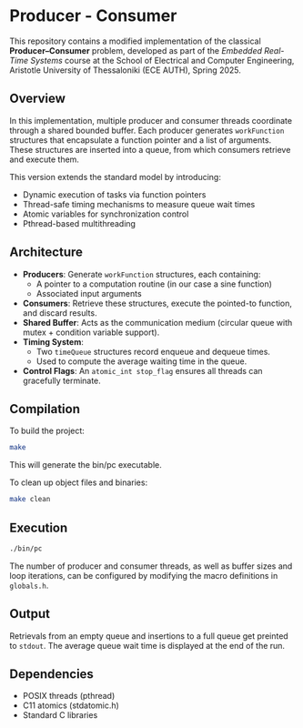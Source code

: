 # Producer - Consumer

This repository contains a modified implementation of the classical **Producer–Consumer** problem, developed as part of the *Embedded Real-Time Systems* course at the School of Electrical and Computer Engineering, Aristotle University of Thessaloniki (ECE AUTH), Spring 2025.

## Overview

In this implementation, multiple producer and consumer threads coordinate through a shared bounded buffer. Each producer generates `workFunction` structures that encapsulate a function pointer and a list of arguments. These structures are inserted into a queue, from which consumers retrieve and execute them.

This version extends the standard model by introducing:
- Dynamic execution of tasks via function pointers
- Thread-safe timing mechanisms to measure queue wait times
- Atomic variables for synchronization control
- Pthread-based multithreading

## Architecture
- **Producers**: Generate `workFunction` structures, each containing:
    - A pointer to a computation routine (in our case a sine function)
    - Associated input arguments
- **Consumers**: Retrieve these structures, execute the pointed-to function, and discard results.
- **Shared Buffer**: Acts as the communication medium (circular queue with mutex + condition variable support).
- **Timing System**:
    - Two `timeQueue` structures record enqueue and dequeue times.
    - Used to compute the average waiting time in the queue.
- **Control Flags**: An `atomic_int stop_flag` ensures all threads can gracefully terminate.

## Compilation

To build the project:
```bash
make
```

This will generate the bin/pc executable.

To clean up object files and binaries:

```bash
make clean
```

## Execution

```bash
./bin/pc
```

The number of producer and consumer threads, as well as buffer sizes and loop iterations, can be configured by modifying the macro definitions in `globals.h`.

## Output
Retrievals from an empty queue and insertions to a full queue get preinted to `stdout`.
The average queue wait time is displayed at the end of the run.


## Dependencies
- POSIX threads (pthread)
- C11 atomics (stdatomic.h)
- Standard C libraries
